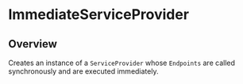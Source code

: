 
# ImmediateServiceProvider

## Overview

Creates an instance of a `ServiceProvider` whose `Endpoints` are called synchronously and are executed immediately.
